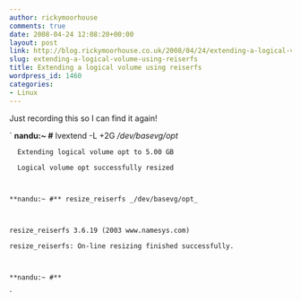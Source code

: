 ```yaml
---
author: rickymoorhouse
comments: true
date: 2008-04-24 12:08:20+00:00
layout: post
link: http://blog.rickymoorhouse.co.uk/2008/04/24/extending-a-logical-volume-using-reiserfs/
slug: extending-a-logical-volume-using-reiserfs
title: Extending a logical volume using reiserfs
wordpress_id: 1460
categories:
- Linux
---
```


Just recording this so I can find it again!


`
    **nandu:~ #** lvextend -L +2G _/dev/basevg/opt_  

  

      Extending logical volume opt to 5.00 GB  

      Logical volume opt successfully resized  

  

    **nandu:~ #** resize_reiserfs _/dev/basevg/opt_  

  

    resize_reiserfs 3.6.19 (2003 www.namesys.com)  

    resize_reiserfs: On-line resizing finished successfully.  

  

    **nandu:~ #**  

`
